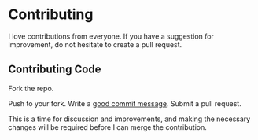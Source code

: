 # Contributing

I love contributions from everyone. If you have a suggestion for improvement, do not hesitate to create a pull request.

## Contributing Code

Fork the repo.

Push to your fork. Write a [good commit message][commit]. Submit a pull request.

  [commit]: https://chris.beams.io/posts/git-commit/

This is a time for discussion and improvements,
and making the necessary changes will be required before I can
merge the contribution.
